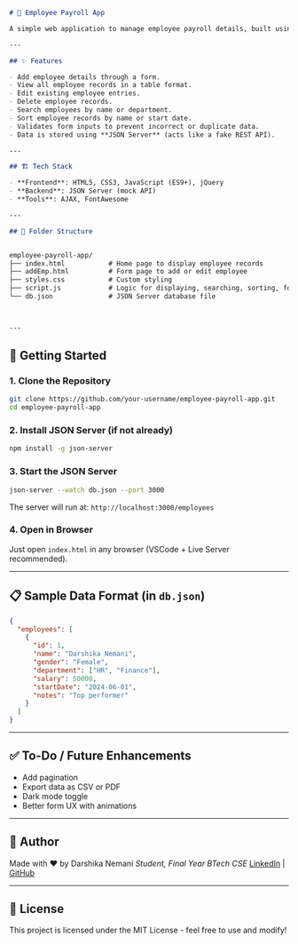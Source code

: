 
```markdown
# 🧾 Employee Payroll App

A simple web application to manage employee payroll details, built using HTML5, CSS3, JavaScript (ES9+), jQuery, and JSON Server for backend simulation. It allows users to **add, view, edit, and delete** employee records.

---

## ✨ Features

- Add employee details through a form.
- View all employee records in a table format.
- Edit existing employee entries.
- Delete employee records.
- Search employees by name or department.
- Sort employee records by name or start date.
- Validates form inputs to prevent incorrect or duplicate data.
- Data is stored using **JSON Server** (acts like a fake REST API).

---

## 🏗️ Tech Stack

- **Frontend**: HTML5, CSS3, JavaScript (ES9+), jQuery
- **Backend**: JSON Server (mock API)
- **Tools**: AJAX, FontAwesome

---

## 📂 Folder Structure


employee-payroll-app/
├── index.html           # Home page to display employee records
├── addEmp.html          # Form page to add or edit employee
├── styles.css           # Custom styling
├── script.js            # Logic for displaying, searching, sorting, form validation and submission
└── db.json              # JSON Server database file



---
```
## 🚀 Getting Started

### 1. Clone the Repository
```bash
git clone https://github.com/your-username/employee-payroll-app.git
cd employee-payroll-app
```

### 2. Install JSON Server (if not already)

```bash
npm install -g json-server
```

### 3. Start the JSON Server

```bash
json-server --watch db.json --port 3000
```

The server will run at: `http://localhost:3000/employees`

### 4. Open in Browser

Just open `index.html` in any browser (VSCode + Live Server recommended).

---

## 📋 Sample Data Format (in `db.json`)

```json
{
  "employees": [
    {
      "id": 1,
      "name": "Darshika Nemani",
      "gender": "Female",
      "department": ["HR", "Finance"],
      "salary": 50000,
      "startDate": "2024-06-01",
      "notes": "Top performer"
    }
  ]
}
```

---

## ✅ To-Do / Future Enhancements

* Add pagination
* Export data as CSV or PDF
* Dark mode toggle
* Better form UX with animations

---

## 🙌 Author

Made with ❤️ by Darshika Nemani
*Student, Final Year BTech CSE*
[LinkedIn](https://www.linkedin.com/) | [GitHub](https://github.com/)

---

## 📜 License

This project is licensed under the MIT License - feel free to use and modify!

```
